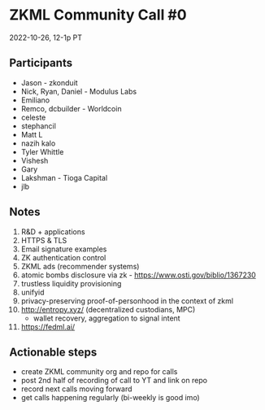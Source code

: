 # ZKML Community Call #0

2022-10-26, 12-1p PT

## Participants

- Jason - zkonduit
- Nick, Ryan, Daniel - Modulus Labs
- Emiliano
- Remco, dcbuilder - Worldcoin
- celeste
- stephancil
- Matt L
- nazih kalo
- Tyler Whittle
- Vishesh
- Gary
- Lakshman - Tioga Capital
- jlb


## Notes

1. R&D + applications
2. HTTPS & TLS
3. Email signature examples
4. ZK authentication control
5. ZKML ads (recommender systems)
6. atomic bombs disclosure via zk - https://www.osti.gov/biblio/1367230
7. trustless liquidity provisioning
8. unifyid
9. privacy-preserving proof-of-personhood in the context of zkml
10. http://entropy.xyz/ (decentralized custodians, MPC)
    - wallet recovery, aggregation to signal intent 
11. https://fedml.ai/

## Actionable steps

- create ZKML community org and repo for calls
- post 2nd half of recording of call to YT and link on repo
- record next calls moving forward
- get calls happening regularly (bi-weekly is good imo)

